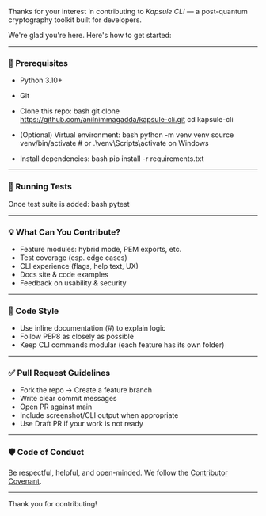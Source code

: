 
Thanks for your interest in contributing to *Kapsule CLI* — a post-quantum cryptography toolkit built for developers.

We're glad you're here. Here's how to get started:

---

### 🔧 Prerequisites

- Python 3.10+
- Git
- Clone this repo:
  bash
  git clone https://github.com/anilnimmagadda/kapsule-cli.git
  cd kapsule-cli
  
- (Optional) Virtual environment:
  bash
  python -m venv venv
  source venv/bin/activate  # or .\venv\Scripts\activate on Windows
  
- Install dependencies:
  bash
  pip install -r requirements.txt
  

---

### 🧪 Running Tests

Once test suite is added:
bash
pytest


---

### 💡 What Can You Contribute?

- Feature modules: hybrid mode, PEM exports, etc.
- Test coverage (esp. edge cases)
- CLI experience (flags, help text, UX)
- Docs site & code examples
- Feedback on usability & security

---

### 🔑 Code Style

- Use inline documentation (#) to explain logic
- Follow PEP8 as closely as possible
- Keep CLI commands modular (each feature has its own folder)

---

### ✅ Pull Request Guidelines

- Fork the repo → Create a feature branch
- Write clear commit messages
- Open PR against main
- Include screenshot/CLI output when appropriate
- Use Draft PR if your work is not ready

---

### 🛡 Code of Conduct

Be respectful, helpful, and open-minded. We follow the [Contributor Covenant](https://www.contributor-covenant.org/).

---

Thank you for contributing!